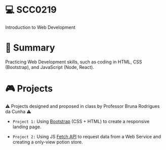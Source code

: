 # 💻 SCC0219

Introduction to Web Development

# 📖 Summary

Practicing Web Development skills, such as coding in HTML, CSS (Bootstrap), and JavaScript (Node, React).

# 🎮 Projects

⚠️ Projects designed and proposed in class by Professor Bruna Rodrigues da Cunha ⚠️

- `Project 1:` Using [Bootstrap](https://getbootstrap.com/) (CSS + HTML) to create a responsive landing page.

- `Project 2:` Using JS [Fetch API](https://developer.mozilla.org/pt-BR/docs/Web/API/Fetch_API/Using_Fetch) to request data from a Web Service and creating a only-view potion store.
